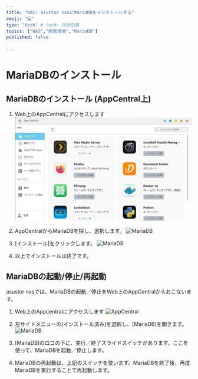 ```yaml
---
title: "NAS: asustor nasにMariaDBをインストールする"
emoji: "💻"
type: "tech" # tech: 技術記事
topics: ["NAS","開発環境","MariaDB"]
published: false

---
```


# MariaDBのインストール

## MariaDBのインストール (AppCentral上)

1. Web上のAppCentralにアクセスします
   ![AppCentral](images/screenshots/nas-appcentral-01.jpg)
   
   


2. AppCentralからMariaDBを探し、選択します。
    ![MariaDB](https://i.imgur.com/RNG4KeD.jpg) 
    
3. [インストール]をクリックします。
    ![MariaDB](https://i.imgur.com/IGqDooM.jpg)
    


4. 以上でインストールは終了です。



## MariaDBの起動/停止/再起動

asustor nasでは、MariaDBの起動／停止をWeb上のAppCentralからおこないます。

1. Web上のAppcentralにアクセスします
    ![AppCentral](https://i.imgur.com/agfnPIe.jpg)

    
    
2. 左サイドメニューの[インストール済み]を選択し、[MariaDB]を開きます。
    ![MariaDB](https://i.imgur.com/cmaUgHh.jpg)

    
    
3. [MariaDB]のロゴの下に、実行／終了スライドスイッチがあります。ここを使って、MariaDBを起動／停止します。

     

4. MariaDBの再起動は、上記のスイッチを使います。MariaDBを終了後、再度MariaDBを実行することで再起動します。


